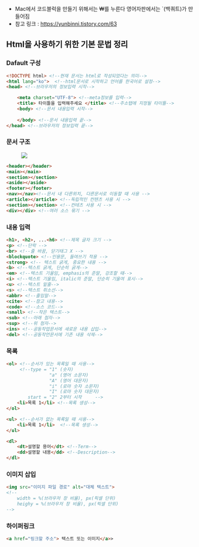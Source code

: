 * Mac에서 코드블럭을 만들기 위해서는 ₩를 누른다 영어자판에서는 `(백쿼트)가 만들어짐
* 참고 링크 : https://yunbinni.tistory.com/63
## Html을 사용하기 위한 기본 문법 정리

### Dafault 구성

``` html
<!DOCTYPE html> <!--현재 문서는 html로 작성되었다는 의미-->
<html lang="ko">  <!--html문서로 시작하고 언어를 한국어로 설정-->
<head> <!--브라우저의 정보입력 시작-->

    <meta charset="UTF-8"> <!--meta정보를 입력-->
    <title> 타이틀을 입력해주세요 </title> <!--주소탭에 지정될 타이틀-->
    <body> <!--문서 내용입력 시작-->
        
    </body> <!--문서 내용입력 끝-->   
</head> <!--브라우저의 정보입력 끝-->
```

### 문서 구조
<figure>
    <img src="https://t1.daumcdn.net/cfile/tistory/99FAA2445BE2455D2B">
</figure>

``` html
<header></header> 
<main></main>
<section></section>
<aside></aside>
<footer></footer>
<nav></nav><!--문서 내 다른위치, 다른문서로 이동할 때 사용 -->
<article></article> <!--독립적인 컨텐츠 사용 시 -->
<section></section> <!--컨테츠 사용 시 -->
<div></div> <!--여러 소스 묶기 -->
```

### 내용 입력
``` html
<h1>, <h2>, ...<h6> <!--제목 글자 크기 -->
<p> <!--단락 -->
<br> <!--줄 바꿈, 닫기태그 X -->
<blockquote> <!--인용문, 들여쓰기 적용 -->
<strong> <!-- 텍스트 굵게, 중요한 내용 -->
<b> <!--텍스트 굵게, 단순히 굵게-->
<em> <!--텍스트 기울임, emphasis의 준말, 강조할 때-->
<i> <!--텍스트 기울임, italic의 준말, 단순히 기울여 표시-->
<u> <!--텍스트 밑줄-->
<s> <!--텍스트 취소선-->
<abbr> <!--줄임말-->
<cite> <!--참고 내용-->
<code> <!--소스 코드-->
<small> <!--작은 텍스트-->
<sub> <!--아래 첨자-->
<sup> <!--위 첨자-->
<ins> <!--공동작업문서에 새로운 내용 삽입-->
<del> <!--공동작언문서에 기존 내용 삭제-->
```

### 목록

``` html
<ol> <!--순서가 있는 목록일 때 사용-->
     <!--type = "1" (숫자)
                "a" (영어 소문자)
                "A" (영어 대문자)
                "i" (로마 숫자 소문자)
                "I" (로마 숫자 대문자)
        start = "2" 2부터 시작     -->
    <li>목록 1</li> <!--목록 생성-->
</ol>

<ul> <!--순서가 없는 목록일 때 사용-->
    <li>목록 1</li>  <!--목록 생성-->
</ul>

<dl>
    <dt>설명할 용어</dt> <!--Term-->
    <dd>설명할 내용</dd> <!--Description-->
</dl>
```

### 이미지 삽입

``` html
<img src="이미지 파일 경로" alt="대체 텍스트">
<!--   
    width = %(브라우저 창 비율), px(픽셀 단위)
    heighy = %(브라우저 창 비율), px(픽셀 단위)
-->

```

### 하이퍼링크 
``` html
<a href="링크할 주소"> 텍스트 또는 이미지</a>>

```